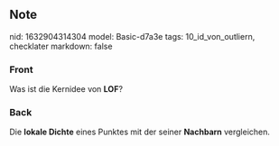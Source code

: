 ## Note
nid: 1632904314304
model: Basic-d7a3e
tags: 10_id_von_outliern, checklater
markdown: false

### Front
Was ist die Kernidee von <b>LOF</b>?

### Back
Die <b>lokale Dichte</b> eines Punktes mit der seiner <b>Nachbarn</b> vergleichen.
